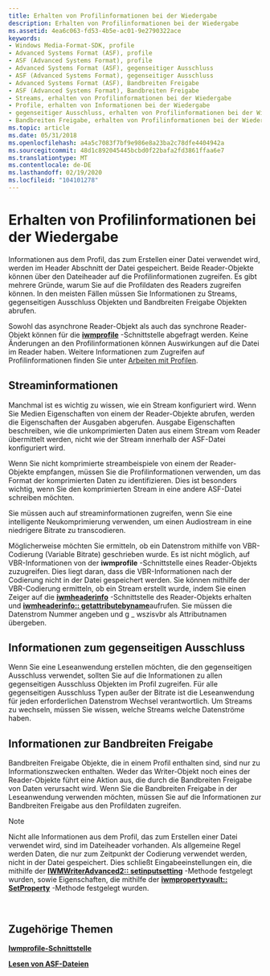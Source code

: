 ```yaml
---
title: Erhalten von Profilinformationen bei der Wiedergabe
description: Erhalten von Profilinformationen bei der Wiedergabe
ms.assetid: 4ea6c063-fd53-4b5e-ac01-9e2790322ace
keywords:
- Windows Media-Format-SDK, profile
- Advanced Systems Format (ASF), profile
- ASF (Advanced Systems Format), profile
- Advanced Systems Format (ASF), gegenseitiger Ausschluss
- ASF (Advanced Systems Format), gegenseitiger Ausschluss
- Advanced Systems Format (ASF), Bandbreiten Freigabe
- ASF (Advanced Systems Format), Bandbreiten Freigabe
- Streams, erhalten von Profilinformationen bei der Wiedergabe
- Profile, erhalten von Informationen bei der Wiedergabe
- gegenseitiger Ausschluss, erhalten von Profilinformationen bei der Wiedergabe
- Bandbreiten Freigabe, erhalten von Profilinformationen bei der Wiedergabe
ms.topic: article
ms.date: 05/31/2018
ms.openlocfilehash: a4a5c7083f7bf9e986e8a23ba2c78dfe4404942a
ms.sourcegitcommit: 48d1c892045445bcbd0f22bafa2fd3861ffaa6e7
ms.translationtype: MT
ms.contentlocale: de-DE
ms.lasthandoff: 02/19/2020
ms.locfileid: "104101278"
---
```

# <a name="getting-profile-information-at-playback"></a>Erhalten von Profilinformationen bei der Wiedergabe

Informationen aus dem Profil, das zum Erstellen einer Datei verwendet wird, werden im Header Abschnitt der Datei gespeichert. Beide Reader-Objekte können über den Dateiheader auf die Profilinformationen zugreifen. Es gibt mehrere Gründe, warum Sie auf die Profildaten des Readers zugreifen können. In den meisten Fällen müssen Sie Informationen zu Streams, gegenseitigen Ausschluss Objekten und Bandbreiten Freigabe Objekten abrufen.

Sowohl das asynchrone Reader-Objekt als auch das synchrone Reader-Objekt können für die [**iwmprofile**](iwmprofile.md) -Schnittstelle abgefragt werden. Keine Änderungen an den Profilinformationen können Auswirkungen auf die Datei im Reader haben. Weitere Informationen zum Zugreifen auf Profilinformationen finden Sie unter [Arbeiten mit Profilen](working-with-profiles.md).

## <a name="stream-information"></a>Streaminformationen

Manchmal ist es wichtig zu wissen, wie ein Stream konfiguriert wird. Wenn Sie Medien Eigenschaften von einem der Reader-Objekte abrufen, werden die Eigenschaften der Ausgaben abgerufen. Ausgabe Eigenschaften beschreiben, wie die unkomprimierten Daten aus einem Stream vom Reader übermittelt werden, nicht wie der Stream innerhalb der ASF-Datei konfiguriert wird.

Wenn Sie nicht komprimierte streambeispiele von einem der Reader-Objekte empfangen, müssen Sie die Profilinformationen verwenden, um das Format der komprimierten Daten zu identifizieren. Dies ist besonders wichtig, wenn Sie den komprimierten Stream in eine andere ASF-Datei schreiben möchten.

Sie müssen auch auf streaminformationen zugreifen, wenn Sie eine intelligente Neukomprimierung verwenden, um einen Audiostream in eine niedrigere Bitrate zu transcodieren.

Möglicherweise möchten Sie ermitteln, ob ein Datenstrom mithilfe von VBR-Codierung (Variable Bitrate) geschrieben wurde. Es ist nicht möglich, auf VBR-Informationen von der **iwmprofile** -Schnittstelle eines Reader-Objekts zuzugreifen. Dies liegt daran, dass die VBR-Informationen nach der Codierung nicht in der Datei gespeichert werden. Sie können mithilfe der VBR-Codierung ermitteln, ob ein Stream erstellt wurde, indem Sie einen Zeiger auf die [**iwmheaderinfo**](/previous-versions/windows/desktop/api/wmsdkidl/nn-wmsdkidl-iwmheaderinfo) -Schnittstelle des Reader-Objekts erhalten und [**iwmheaderinfo:: getattributebyname**](/previous-versions/windows/desktop/api/Wmsdkidl/nf-wmsdkidl-iwmheaderinfo-getattributebyname)aufrufen. Sie müssen die Datenstrom Nummer angeben und g \_ wszisvbr als Attributnamen übergeben.

## <a name="mutual-exclusion-information"></a>Informationen zum gegenseitigen Ausschluss

Wenn Sie eine Leseanwendung erstellen möchten, die den gegenseitigen Ausschluss verwendet, sollten Sie auf die Informationen zu allen gegenseitigen Ausschluss Objekten im Profil zugreifen. Für alle gegenseitigen Ausschluss Typen außer der Bitrate ist die Leseanwendung für jeden erforderlichen Datenstrom Wechsel verantwortlich. Um Streams zu wechseln, müssen Sie wissen, welche Streams welche Datenströme haben.

## <a name="bandwidth-sharing-information"></a>Informationen zur Bandbreiten Freigabe

Bandbreiten Freigabe Objekte, die in einem Profil enthalten sind, sind nur zu Informationszwecken enthalten. Weder das Writer-Objekt noch eines der Reader-Objekte führt eine Aktion aus, die durch die Bandbreiten Freigabe von Daten verursacht wird. Wenn Sie die Bandbreiten Freigabe in der Leseanwendung verwenden möchten, müssen Sie auf die Informationen zur Bandbreiten Freigabe aus den Profildaten zugreifen.

> [!Note]  
> Nicht alle Informationen aus dem Profil, das zum Erstellen einer Datei verwendet wird, sind im Dateiheader vorhanden. Als allgemeine Regel werden Daten, die nur zum Zeitpunkt der Codierung verwendet werden, nicht in der Datei gespeichert. Dies schließt Eingabeeinstellungen ein, die mithilfe der [**IWMWriterAdvanced2:: setinputsetting**](/previous-versions/windows/desktop/api/Wmsdkidl/nf-wmsdkidl-iwmwriteradvanced2-setinputsetting) -Methode festgelegt wurden, sowie Eigenschaften, die mithilfe der [**iwmpropertyvault:: SetProperty**](/previous-versions/windows/desktop/api/Wmsdkidl/nf-wmsdkidl-iwmpropertyvault-setproperty) -Methode festgelegt wurden.

 

## <a name="related-topics"></a>Zugehörige Themen

<dl> <dt>

[**Iwmprofile-Schnittstelle**](iwmprofile.md)
</dt> <dt>

[**Lesen von ASF-Dateien**](reading-asf-files.md)
</dt> </dl>

 

 




